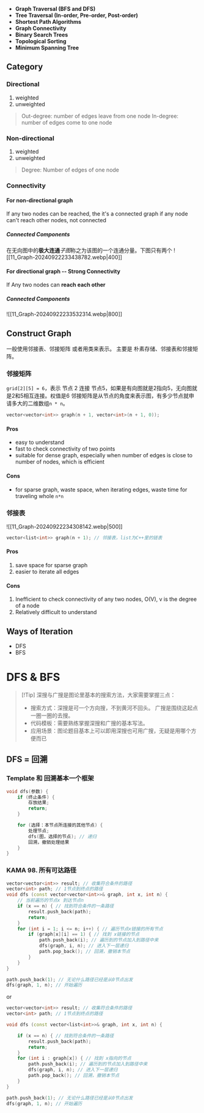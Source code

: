 - **Graph Traversal (BFS and DFS)**
- **Tree Traversal (In-order, Pre-order, Post-order)**
- **Shortest Path Algorithms**
- **Graph Connectivity**
- **Binary Search Trees**
- **Topological Sorting**
- **Minimum Spanning Tree**

## Category

### Directional
1. weighted
2. unweighted

>Out-degree: number of edges leave from one node
>In-degree: number of edges come to one node    

### Non-directional
1. weighted
2. unweighted

>Degree: Number of edges of one node
   
### Connectivity

#### For non-directional graph
If any two nodes can be reached, the it's a connected graph
if any node can't reach other nodes, not connected

##### Connected Components
在无向图中的**极大连通***子图*称之为该图的一个连通分量。下图只有两个
![[11_Graph-20240922233438782.webp|400]]
#### For directional graph -- Strong Connectivity
If Any two nodes can **reach each other**

##### Connected Components
![[11_Graph-20240922233532314.webp|800]]

## Construct Graph
一般使用邻接表、邻接矩阵 或者用类来表示。
主要是 朴素存储、邻接表和邻接矩阵。

### 邻接矩阵
`grid[2][5] = 6`，表示 节点 2 连接 节点5，如果是有向图就是2指向5，无向图就是2和5相互连接。权值是6
邻接矩阵是从节点的角度来表示图，有多少节点就申请多大的二维数组`n * n`。

```cpp
vector<vector<int>> graph(n + 1, vector<int>(n + 1, 0));
```

#### Pros
- easy to understand
- fast to check connectivity of two points
- suitable for dense graph, especially when number of edges is close to number of nodes, which is efficient

#### Cons
- for sparse graph, waste space, when iterating edges, waste time for traveling whole `n*n`

### 邻接表
![[11_Graph-20240922234308142.webp|500]]

```cpp
vector<list<int>> graph(n + 1); // 邻接表，list为C++里的链表
```

#### Pros
1. save space for sparse graph
2. easier to iterate all edges
#### Cons
1. Inefficient to check connectivity of any two nodes, O(V), v is the degree of a node
2. Relatively difficult to understand

## Ways of Iteration
* DFS
* BFS

# DFS & BFS
>[!Tip] 深搜与广搜是图论里基本的搜索方法，大家需要掌握三点：
>
>- 搜索方式：深搜是可一个方向搜，不到黄河不回头。 广搜是围绕这起点一圈一圈的去搜。
>- 代码模板：需要熟练掌握深搜和广搜的基本写法。
>- 应用场景：图论题目基本上可以即用深搜也可用广搜，无疑是用哪个方便而已

## DFS = 回溯

### Template 和 回溯基本一个框架

```cpp
void dfs(参数) {
    if (终止条件) {
        存放结果;
        return;
    }

    for (选择：本节点所连接的其他节点) {
        处理节点;
        dfs(图，选择的节点); // 递归
        回溯，撤销处理结果
    }
}
```

### KAMA 98. 所有可达路径

```cpp
vector<vector<int>> result; // 收集符合条件的路径
vector<int> path; // 1节点到终点的路径
void dfs (const vector<vector<int>>& graph, int x, int n) {
    // 当前遍历的节点x 到达节点n 
    if (x == n) { // 找到符合条件的一条路径
        result.push_back(path);
        return;
    }
    for (int i = 1; i <= n; i++) { // 遍历节点x链接的所有节点
        if (graph[x][i] == 1) { // 找到 x链接的节点
            path.push_back(i); // 遍历到的节点加入到路径中来
            dfs(graph, i, n); // 进入下一层递归
            path.pop_back(); // 回溯，撤销本节点
        }
    }
}

path.push_back(1); // 无论什么路径已经是从0节点出发
dfs(graph, 1, n); // 开始遍历

```

or

```cpp
vector<vector<int>> result; // 收集符合条件的路径
vector<int> path; // 1节点到终点的路径

void dfs (const vector<list<int>>& graph, int x, int n) {

    if (x == n) { // 找到符合条件的一条路径
        result.push_back(path);
        return;
    }
    for (int i : graph[x]) { // 找到 x指向的节点
        path.push_back(i); // 遍历到的节点加入到路径中来
        dfs(graph, i, n); // 进入下一层递归
        path.pop_back(); // 回溯，撤销本节点
    }
}

path.push_back(1); // 无论什么路径已经是从0节点出发
dfs(graph, 1, n); // 开始遍历

```
